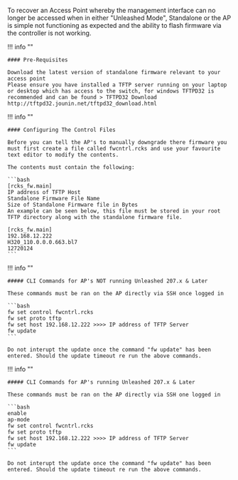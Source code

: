 
To recover an Access Point whereby the management interface can no longer be accessed when in either "Unleashed Mode", Standalone or the AP is simple not functioning as expected and the ability to flash firmware via the controller is not working.

!!! info ""

    #### Pre-Requisites

    Download the latest version of standalone firmware relevant to your access point
    Please ensure you have installed a TFTP server running on your laptop or desktop which has access to the switch, for windows TFTPD32 is recommended and can be found > TFTPD32 Download  http://tftpd32.jounin.net/tftpd32_download.html
    
!!! info ""

    #### Configuring The Control Files

    Before you can tell the AP's to manually downgrade there firmware you must first create a file called fwcntrl.rcks and use your favourite text editor to modify the contents.

    The contents must contain the following:

    ```bash
    [rcks_fw.main]
    IP address of TFTP Host
    Standalone Firmware File Name
    Size of Standalone Firmware file in Bytes
    An example can be seen below, this file must be stored in your root TFTP directory along with the standalone firmware file.

    [rcks_fw.main]
    192.168.12.222
    H320_110.0.0.0.663.bl7
    12720124
    ```

!!! info ""

    ##### CLI Commands for AP's NOT running Unleashed 207.x & Later

    These commands must be ran on the AP directly via SSH once logged in

    ```bash
    fw set control fwcntrl.rcks
    fw set proto tftp
    fw set host 192.168.12.222 >>>> IP address of TFTP Server
    fw update
    ```

    Do not interupt the update once the command "fw update" has been entered. Should the update timeout re run the above commands.

!!! info ""

    ##### CLI Commands for AP's running Unleashed 207.x & Later

    These commands must be ran on the AP directly via SSH one logged in

    ```bash
    enable
    ap-mode
    fw set control fwcntrl.rcks
    fw set proto tftp
    fw set host 192.168.12.222 >>>> IP address of TFTP Server
    fw update
    ```

    Do not interupt the update once the command "fw update" has been entered. Should the update timeout re run the above commands.
